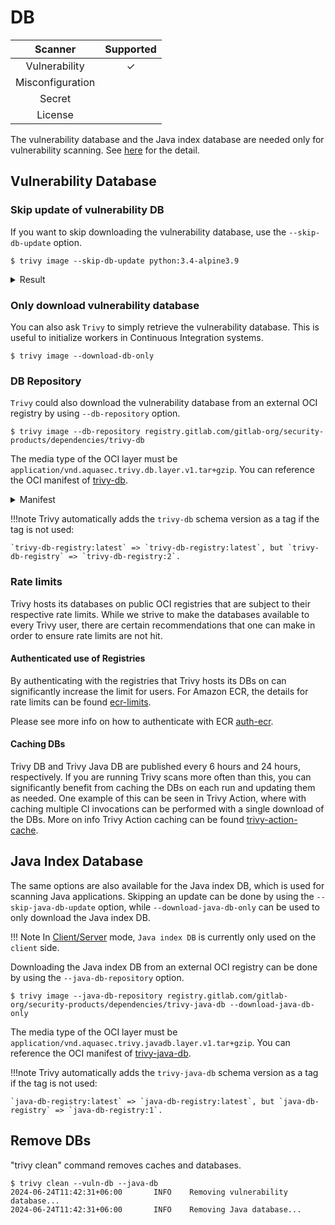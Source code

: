 # DB

|     Scanner      | Supported |
|:----------------:|:---------:|
|  Vulnerability   |     ✓     |
| Misconfiguration |           |
|      Secret      |           |
|     License      |           |

The vulnerability database and the Java index database are needed only for vulnerability scanning.
See [here](../scanner/vulnerability.md) for the detail.

## Vulnerability Database

### Skip update of vulnerability DB
If you want to skip downloading the vulnerability database, use the `--skip-db-update` option.

```
$ trivy image --skip-db-update python:3.4-alpine3.9
```

<details>
<summary>Result</summary>

```
2019-05-16T12:48:08.703+0900    INFO    Detecting Alpine vulnerabilities...

python:3.4-alpine3.9 (alpine 3.9.2)
===================================
Total: 1 (UNKNOWN: 0, LOW: 0, MEDIUM: 1, HIGH: 0, CRITICAL: 0)

+---------+------------------+----------+-------------------+---------------+--------------------------------+
| LIBRARY | VULNERABILITY ID | SEVERITY | INSTALLED VERSION | FIXED VERSION |             TITLE              |
+---------+------------------+----------+-------------------+---------------+--------------------------------+
| openssl | CVE-2019-1543    | MEDIUM   | 1.1.1a-r1         | 1.1.1b-r1     | openssl: ChaCha20-Poly1305     |
|         |                  |          |                   |               | with long nonces               |
+---------+------------------+----------+-------------------+---------------+--------------------------------+
```

</details>

### Only download vulnerability database
You can also ask `Trivy` to simply retrieve the vulnerability database.
This is useful to initialize workers in Continuous Integration systems.

```
$ trivy image --download-db-only
```

### DB Repository
`Trivy` could also download the vulnerability database from an external OCI registry by using `--db-repository` option.

```
$ trivy image --db-repository registry.gitlab.com/gitlab-org/security-products/dependencies/trivy-db
```

The media type of the OCI layer must be `application/vnd.aquasec.trivy.db.layer.v1.tar+gzip`.
You can reference the OCI manifest of [trivy-db].

<details>
<summary>Manifest</summary>

```shell
{
  "schemaVersion": 2,
  "mediaType": "application/vnd.oci.image.manifest.v1+json",
  "config": {
    "mediaType": "application/vnd.aquasec.trivy.config.v1+json",
    "digest": "sha256:44136fa355b3678a1146ad16f7e8649e94fb4fc21fe77e8310c060f61caaff8a",
    "size": 2
  },
  "layers": [
    {
      "mediaType": "application/vnd.aquasec.trivy.db.layer.v1.tar+gzip",
      "digest": "sha256:29ad6505b8957c7cd4c367e7c705c641a9020d2be256812c5f4cc2fc099f4f02",
      "size": 55474933,
      "annotations": {
        "org.opencontainers.image.title": "db.tar.gz"
      }
    }
  ],
  "annotations": {
    "org.opencontainers.image.created": "2024-09-11T06:14:51Z"
  }
}
```
</details>

!!!note
    Trivy automatically adds the `trivy-db` schema version as a tag if the tag is not used:

    `trivy-db-registry:latest` => `trivy-db-registry:latest`, but `trivy-db-registry` => `trivy-db-registry:2`.


### Rate limits
Trivy hosts its databases on public OCI registries that are subject to their respective rate limits. While we strive to make the databases available to every
Trivy user, there are certain recommendations that one can make in order to ensure rate limits are not hit.

#### Authenticated use of Registries
By authenticating with the registries that Trivy hosts its DBs on can significantly increase the limit for users. For Amazon ECR, the details for rate limits can be found [ecr-limits].

Please see more info on how to authenticate with ECR [auth-ecr].

#### Caching DBs
Trivy DB and Trivy Java DB are published every 6 hours and 24 hours, respectively. If you are running Trivy scans more often than this, you can significantly benefit from caching the DBs on each run and updating them as needed.
One example of this can be seen in Trivy Action, where with caching multiple CI invocations can be performed with a single download of the DBs. More on info Trivy Action caching can be found [trivy-action-cache].

## Java Index Database
The same options are also available for the Java index DB, which is used for scanning Java applications.
Skipping an update can be done by using the `--skip-java-db-update` option, while `--download-java-db-only` can be used to only download the Java index DB.

!!! Note
    In [Client/Server](../references/modes/client-server.md) mode, `Java index DB` is currently only used on the `client` side.

Downloading the Java index DB from an external OCI registry can be done by using the `--java-db-repository` option.

```
$ trivy image --java-db-repository registry.gitlab.com/gitlab-org/security-products/dependencies/trivy-java-db --download-java-db-only
```

The media type of the OCI layer must be `application/vnd.aquasec.trivy.javadb.layer.v1.tar+gzip`.
You can reference the OCI manifest of [trivy-java-db].

!!!note
    Trivy automatically adds the `trivy-java-db` schema version as a tag if the tag is not used:

    `java-db-registry:latest` => `java-db-registry:latest`, but `java-db-registry` => `java-db-registry:1`.

## Remove DBs
"trivy clean" command removes caches and databases.

```
$ trivy clean --vuln-db --java-db
2024-06-24T11:42:31+06:00       INFO    Removing vulnerability database...
2024-06-24T11:42:31+06:00       INFO    Removing Java database...
```

[trivy-db]: https://github.com/aquasecurity/trivy-db/pkgs/container/trivy-db
[trivy-java-db]: https://github.com/aquasecurity/trivy-java-db/pkgs/container/trivy-java-db
[ecr-limits]: https://docs.aws.amazon.com/AmazonECR/latest/public/public-service-quotas.html
[auth-ecr]: https://aws.amazon.com/blogs/compute/authenticating-amazon-ecr-repositories-for-docker-cli-with-credential-helper/
[trivy-action-cache]: https://github.com/aquasecurity/trivy-action?tab=readme-ov-file#cache